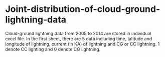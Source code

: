 # Joint-distribution-of-cloud-ground-lightning-data
Cloud-ground lightning data from 2005 to 2014 are stored in individual excel file. In the first sheet, there are 5 data including time, latitude and longitude of lightning, current (in KA) of lightning and CG or CC lightning. 1 denote CC lighting and 0 denote CG lightning.
